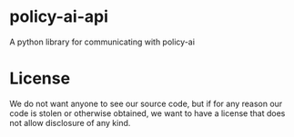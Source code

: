 # policy-ai-api
A python library for communicating with policy-ai


# License
We do not want anyone to see our source code, but if for any reason our code is stolen or otherwise obtained, we want to have a license that does not allow disclosure of any kind.
